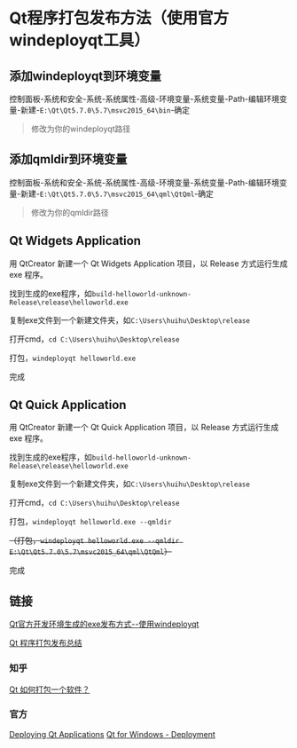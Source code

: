 # Qt程序打包发布方法（使用官方windeployqt工具）

## 添加windeployqt到环境变量

控制面板-系统和安全-系统-系统属性-高级-环境变量-系统变量-Path-编辑环境变量-新建-`E:\Qt\Qt5.7.0\5.7\msvc2015_64\bin`-确定

> 修改为你的windeployqt路径

## 添加qmldir到环境变量

控制面板-系统和安全-系统-系统属性-高级-环境变量-系统变量-Path-编辑环境变量-新建-`E:\Qt\Qt5.7.0\5.7\msvc2015_64\qml\QtQml`-确定

> 修改为你的qmldir路径

## Qt Widgets Application

用 QtCreator 新建一个 Qt Widgets Application 项目，以 Release 方式运行生成 exe 程序。

找到生成的exe程序，如`build-helloworld-unknown-Release\release\helloworld.exe`

复制exe文件到一个新建文件夹，如`C:\Users\huihu\Desktop\release`

打开cmd，`cd C:\Users\huihu\Desktop\release`

打包，`windeployqt helloworld.exe`

完成

## Qt Quick Application

用 QtCreator 新建一个 Qt Quick Application 项目，以 Release 方式运行生成 exe 程序。

找到生成的exe程序，如`build-helloworld-unknown-Release\release\helloworld.exe`

复制exe文件到一个新建文件夹，如`C:\Users\huihu\Desktop\release`

打开cmd，`cd C:\Users\huihu\Desktop\release`

打包，`windeployqt helloworld.exe --qmldir`

~~（打包，`windeployqt helloworld.exe --qmldir E:\Qt\Qt5.7.0\5.7\msvc2015_64\qml\QtQml`）~~

完成

## 链接

[Qt官方开发环境生成的exe发布方式--使用windeployqt](http://tieba.baidu.com/p/3730103947?qq-pf-to=pcqq.group)

[Qt 程序打包发布总结](http://blog.csdn.net/liuyez123/article/details/50462637)

### 知乎

[Qt 如何打包一个软件？](https://www.zhihu.com/question/21359230)

### 官方

[Deploying Qt Applications](http://doc.qt.io/qt-5/deployment.html)
[Qt for Windows - Deployment](http://doc.qt.io/qt-5/windows-deployment.html)
